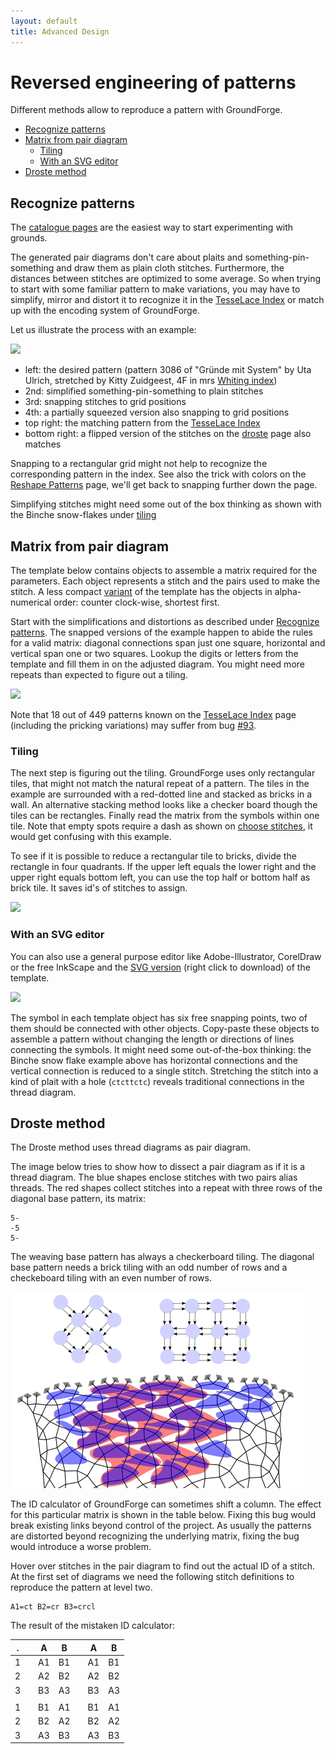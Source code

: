 ```yaml
---
layout: default
title: Advanced Design
---
```


Reversed engineering of patterns
================================

Different methods allow to reproduce a pattern with GroundForge.

- [Recognize patterns](#recognize-patterns)
- [Matrix from pair diagram](#matrix-from-pair-diagram)
  * [Tiling](#tiling)
  * [With an SVG editor](#with-an-svg-editor)
- [Droste method](#Droste-method)

Recognize patterns
------------------

The [catalogue pages](Catalogues) are the easiest way to start experimenting with grounds.

The generated pair diagrams don't care about plaits and something-pin-something
and draw them as plain cloth stitches.
Furthermore, the distances between stitches are optimized to some average.
So when trying to start with some familiar pattern to make variations,
you may have to simplify, mirror and distort it
to recognize it in the [TesseLace Index](TesseLace-Index)
or match up with the encoding system of GroundForge.

Let us illustrate the process with an example:

![](/GroundForge/help/images/recognize.png)

* left: the desired pattern (pattern 3086 of "Gründe mit System" by Uta Ulrich, stretched by Kitty Zuidgeest, 4F in mrs [Whiting index](Whiting-Index))
* 2nd: simplified something-pin-something to plain stitches
* 3rd: snapping stitches to grid positions
* 4th: a partially squeezed version also snapping to grid positions
* top right: the matching pattern from the [TesseLace Index](TesseLace-Index)
* bottom right: a flipped version of the stitches on the [droste](Droste-effect) page also matches

Snapping to a rectangular grid might not help to recognize the corresponding pattern in the index.
See also the trick with colors on the [Reshape Patterns](Reshape-Patterns) page,
we'll get back to snapping further down the page.

Simplifying stitches might need some out of the box thinking as shown with the Binche snow-flakes under [tiling](#tiling)


Matrix from pair diagram
------------------------

The template below contains objects to assemble a matrix required for the parameters.
Each object represents a stitch and the pairs used to make the stitch.
A less compact [variant] of the template has the objects in alpha-numerical order:
counter clock-wise, shortest first.

Start with the simplifications and distortions as described under [Recognize patterns](#recognize-patterns).
The snapped versions of the example happen to abide the rules for a valid matrix:
diagonal connections span just one square, horizontal and vertical span one or two squares.
Lookup the digits or letters from the template and fill them in on the adjusted diagram.
You might need more repeats than expected to figure out a tiling.

![](/GroundForge/help/images/matrix-template.png)

Note that 18 out of 449 patterns known on the [TesseLace Index](TesseLace-Index) page (including the pricking variations) may suffer from bug [#93](https://github.com/d-bl/GroundForge/issues/93).

### Tiling

The next step is figuring out the tiling.
GroundForge uses only rectangular tiles, that might not match the natural repeat of a pattern.
The tiles in the example are surrounded with a red-dotted line and stacked as bricks in a wall. 
An alternative stacking method looks like a checker board though the tiles can be rectangles.
Finally read the matrix from the symbols within one tile.
Note that empty spots require a dash as shown on [choose stitches](Choose-Stitches),
it would get confusing with this example.

To see if it is possible to reduce a rectangular tile to bricks,
divide the rectangle in four quadrants.
If the upper left equals the lower right and the upper right equals bottom left,
you can use the top half or bottom half as brick tile.
It saves id's of stitches to assign.

![](/GroundForge/help/images/matrix-example.png)


### With an SVG editor

You can also use a general purpose editor like Adobe-Illustrator, CorelDraw or the free InkScape
and the [SVG version] (right click to download) of the template.

![](/GroundForge/help/images/matrix-template-object.png)

The symbol in each template object has six free snapping points,
two of them should be connected with other objects.
Copy-paste these objects to assemble a pattern without changing the length or directions of lines connecting the symbols. It might need some out-of-the-box thinking: the Binche snow flake example above has horizontal connections and the vertical connection is reduced to a single stitch. Stretching the stitch into a kind of plait with a hole (`ctcttctc`) reveals traditional connections in the thread diagram.


Droste method
-------------

The Droste method uses thread diagrams as pair diagram.

The image below tries to show how to dissect a pair diagram as if it is a thread diagram.
The blue shapes enclose stitches with two pairs alias threads.
The red shapes collect stitches into a repeat with three rows of the diagonal base pattern, its matrix:

    5-
    -5
    5-

The weaving base pattern has always a checkerboard tiling. The diagonal base pattern needs a brick tiling with an odd number of rows and a checkeboard tiling with an even number of rows.

![](images/disect-pairs-as-threads.png)

The ID calculator of GroundForge can sometimes shift a column.
The effect for this particular matrix is shown in the table below.
Fixing this bug would break existing links beyond control of the project.
As usually the patterns are distorted beyond recognizing the underlying matrix,
fixing the bug would introduce a worse problem.

Hover over stitches in the pair diagram to find out the actual ID of a stitch.
At the first set of diagrams we need the following stitch definitions to reproduce the pattern at level two.

    A1=ct B2=cr B3=crcl

The result of the mistaken ID calculator:

|  .  |     |  A  |  B  |     |  A  |  B  |
| --- | --- | --- | --- | --- | --- | --- |
|  1  |     | A1  | B1  |     | A1  | B1  |
|  2  |     | A2  | B2  |     | A2  | B2  |
|  3  |     | B3  | A3  |     | B3  | A3  |
|     |     |     |     |     |     |     |
|  1  |     | B1  | A1  |     | B1  | A1  |
|  2  |     | B2  | A2  |     | B2  | A2  |
|  3  |     | A3  | B3  |     | A3  | B3  |



[SVG version]: /GroundForge/help/images/template.svg
[variant]: /GroundForge/help/images/matrix-template2.png
[snow flake]: /GroundForge/index.html/?tiles=bricks&matrix=L3H-AB-CD-%0D%0A6-2H-256-L%0D%0A-5----5---&stitches=ctc+H3%3Dctcttctc+A1%3Dctcll+B2%3Dctcll+E1%3Dctcrr+D2%3Dctcrr&rows=12&cols=14&left=1&up=1&transparency=0&#diagrams